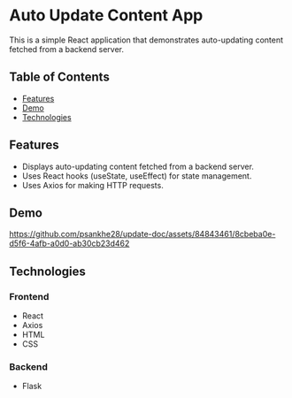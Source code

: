 # Auto Update Content App

This is a simple React application that demonstrates auto-updating content fetched from a backend server.

## Table of Contents

- [Features](#features)
- [Demo](#demo)
- [Technologies](#technologies)

## Features

- Displays auto-updating content fetched from a backend server.
- Uses React hooks (useState, useEffect) for state management.
- Uses Axios for making HTTP requests.

## Demo

https://github.com/psankhe28/update-doc/assets/84843461/8cbeba0e-d5f6-4afb-a0d0-ab30cb23d462

## Technologies

### Frontend

- React
- Axios
- HTML
- CSS

### Backend

- Flask
